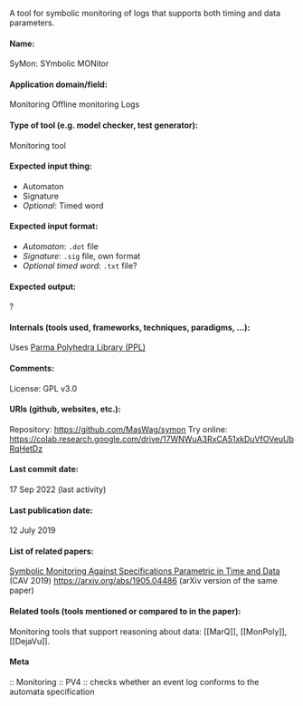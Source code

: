 A tool for symbolic monitoring of logs that supports both timing and data parameters.

#### Name:
SyMon: SYmbolic MONitor

#### Application domain/field:
Monitoring
Offline monitoring
Logs

#### Type of tool (e.g. model checker, test generator):
Monitoring tool

#### Expected input thing:
- Automaton
- Signature
- *Optional*: Timed word

#### Expected input format:
- *Automaton*: `.dot` file
- *Signature*: `.sig` file, own format
- *Optional timed word*: `.txt` file?

#### Expected output:
?

#### Internals (tools used, frameworks, techniques, paradigms, ...):
Uses [Parma Polyhedra Library (PPL)](Libraries/PPL.md)

#### Comments:
License: GPL v3.0

#### URIs (github, websites, etc.):
Repository: https://github.com/MasWag/symon
Try online: https://colab.research.google.com/drive/17WNWuA3RxCA51xkDuVfOVeuUbRqHetDz

#### Last commit date:
17 Sep 2022 (last activity)

#### Last publication date:
12 July 2019

#### List of related papers:
[Symbolic Monitoring Against Specifications Parametric in Time and Data](https://doi.org/10.1007/978-3-030-25540-4_30) (CAV 2019)
https://arxiv.org/abs/1905.04486 (arXiv version of the same paper)

#### Related tools (tools mentioned or compared to in the paper):
Monitoring tools that support reasoning about data: [[MarQ]], [[MonPoly]], [[DejaVu]].

#### Meta
:: Monitoring
:: PV4 :: checks whether an event log conforms to the automata specification
